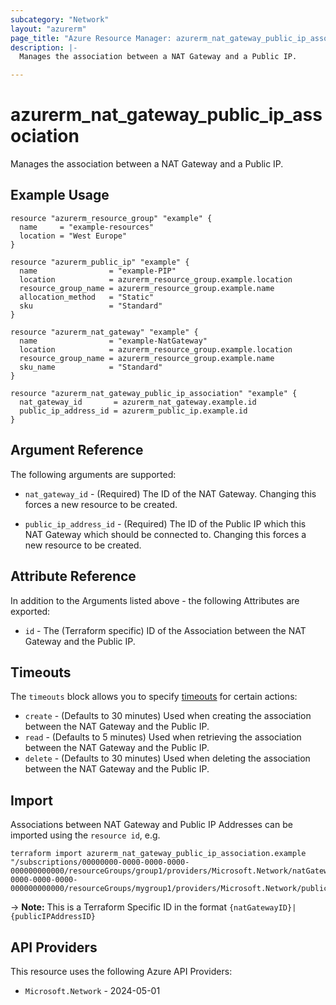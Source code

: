 ```yaml
---
subcategory: "Network"
layout: "azurerm"
page_title: "Azure Resource Manager: azurerm_nat_gateway_public_ip_association"
description: |-
  Manages the association between a NAT Gateway and a Public IP.

---
```


# azurerm_nat_gateway_public_ip_association

Manages the association between a NAT Gateway and a Public IP.

## Example Usage

```hcl
resource "azurerm_resource_group" "example" {
  name     = "example-resources"
  location = "West Europe"
}

resource "azurerm_public_ip" "example" {
  name                = "example-PIP"
  location            = azurerm_resource_group.example.location
  resource_group_name = azurerm_resource_group.example.name
  allocation_method   = "Static"
  sku                 = "Standard"
}

resource "azurerm_nat_gateway" "example" {
  name                = "example-NatGateway"
  location            = azurerm_resource_group.example.location
  resource_group_name = azurerm_resource_group.example.name
  sku_name            = "Standard"
}

resource "azurerm_nat_gateway_public_ip_association" "example" {
  nat_gateway_id       = azurerm_nat_gateway.example.id
  public_ip_address_id = azurerm_public_ip.example.id
}
```

## Argument Reference

The following arguments are supported:

* `nat_gateway_id` - (Required) The ID of the NAT Gateway. Changing this forces a new resource to be created.

* `public_ip_address_id` - (Required) The ID of the Public IP which this NAT Gateway which should be connected to. Changing this forces a new resource to be created.

## Attribute Reference

In addition to the Arguments listed above - the following Attributes are exported:

* `id` - The (Terraform specific) ID of the Association between the NAT Gateway and the Public IP.

## Timeouts

The `timeouts` block allows you to specify [timeouts](https://developer.hashicorp.com/terraform/language/resources/configure#define-operation-timeouts) for certain actions:

* `create` - (Defaults to 30 minutes) Used when creating the association between the NAT Gateway and the Public IP.
* `read` - (Defaults to 5 minutes) Used when retrieving the association between the NAT Gateway and the Public IP.
* `delete` - (Defaults to 30 minutes) Used when deleting the association between the NAT Gateway and the Public IP.

## Import

Associations between NAT Gateway and Public IP Addresses can be imported using the `resource id`, e.g.

```shell
terraform import azurerm_nat_gateway_public_ip_association.example "/subscriptions/00000000-0000-0000-0000-000000000000/resourceGroups/group1/providers/Microsoft.Network/natGateways/gateway1|/subscriptions/00000000-0000-0000-0000-000000000000/resourceGroups/mygroup1/providers/Microsoft.Network/publicIPAddresses/myPublicIpAddress1"
```

-> **Note:** This is a Terraform Specific ID in the format `{natGatewayID}|{publicIPAddressID}`

## API Providers
<!-- This section is generated, changes will be overwritten -->
This resource uses the following Azure API Providers:

* `Microsoft.Network` - 2024-05-01
